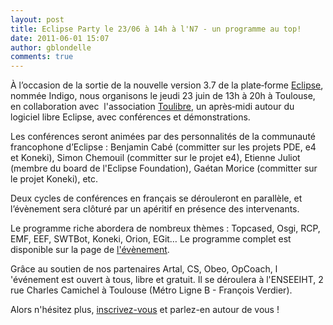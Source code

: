 ```yaml
---
layout: post
title: Eclipse Party le 23/06 à 14h à l'N7 - un programme au top!
date: 2011-06-01 15:07
author: gblondelle
comments: true
---
```

À l’occasion de la sortie de la nouvelle version 3.7 de la plate‐forme <a href="http://www.eclipse.org">Eclipse</a>, nommée Indigo, nous organisons le jeudi 23 juin de 13h à 20h à Toulouse, en collaboration avec  l'association <a title="Toulibre" href="http://www.toulibre.org/" target="_blank">Toulibre</a>, un après‐midi autour du logiciel libre Eclipse, avec conférences et démonstrations.

Les conférences seront animées par des personnalités de la communauté francophone d’Eclipse : Benjamin Cabé (committer sur les projets PDE, e4 et Koneki), Simon Chemouil (committer sur le projet e4), Etienne Juliot (membre du board de l'Eclipse Foundation), Gaétan Morice (committer sur le projet Koneki), etc.

Deux cycles de conférences en français se dérouleront en parallèle, et l’évènement sera clôturé par un apéritif en présence des intervenants.

Le programme riche abordera de nombreux thèmes : Topcased, Osgi, RCP, EMF, EEF, SWTBot, Koneki, Orion, EGit… Le programme complet est disponible sur la page de <a title="l'événement" href="http://toulibre.org/eclipseparty" target="_blank">l'évènement</a>.

Grâce au soutien de nos partenaires Artal, CS, Obeo, OpCoach, l 'événement est ouvert à tous, libre et gratuit. Il se déroulera à l'ENSEEIHT, 2 rue Charles Camichel à Toulouse (Métro Ligne B - François Verdier).

Alors n'hésitez plus, <a title="inscrivez-vous" href="http://www.toulibre.org/eclipseparty#inscription " target="_blank">inscrivez-vous</a> et parlez-en autour de vous !

&nbsp;
